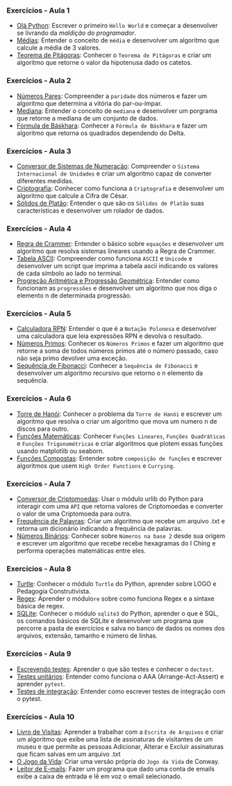 
### Exercícios - Aula 1
- [Olá Python](./ex1_ola.md): Escrever o primeiro `Hello World` e começar a desenvolver se livrando da *maldição do programador*.
- [Médias](./ex2_media.md): Entender o conceito de `média` e desenvolver um algoritmo que calcule a média de 3 valores.
- [Teorema de Pitágoras](./ex3_pitagoras.md): Conhecer o `Teorema de Pitágoras` e criar um algoritmo que retorne o valor da hipotenusa dado os catetos.

### Exercícios - Aula 2
- [Números Pares](./ex4_pares.md): Compreender a `paridade` dos números e fazer um algoritmo que determina a vitória do par-ou-ímpar.
- [Mediana](./ex5_mediana.md): Entender o conceito de `mediana` e desenvolver um porgrama que retorne a mediana de um conjunto de dados.
- [Fórmula de Báskhara](./ex6_bhaskara.md): Conhecer a `Fórmula de Báskhara` e fazer um algoritmo que retorna os quadrados dependendo do Delta.

### Exercícios - Aula 3 
- [Conversor de Sistemas de Numeração](#): Compreender o `Sistema Internacional de Unidades` e criar um algoritmo capaz de converter diferentes medidas.
- [Criptografia](#): Conhecer como funciona a `Criptografia` e desenvolver um algoritmo que calcule a Cifra de César.
- [Sólidos de Platão](#): Entender o que são os `Sólidos de Platão` suas características e desenvolver um rolador de dados.

### Exercícios - Aula 4
- [Regra de Crammer](#): Entender o básico sobre `equações` e desenvolver um algoritmo que resolva sistemas lineares usando a Regra de Crammer.
- [Tabela ASCII](#): Compreender como funciona `ASCII` e `Unicode` e desenvolver um script que imprima a tabela ascii indicando os valores de cada símbolo ao lado no terminal.
- [Progreção Aritmética e Progressão Geométrica](#): Entender como funcionam as `progressões` e desenvolver um algoritmo que nos diga o elemento n de determinada progressão.

### Exercícios - Aula 5
- [Calculadora RPN](#): Entender o que é a `Notação Polonesa` e desenvolver uma calculadora que leia expressões RPN e devolva o resultado.
- [Números Primos](#): Conhecer os `Números Primos` e fazer um algoritmo que retorne a soma de todos números primos até o número passado, caso não seja primo devolver uma exceção.
- [Sequência de Fibonacci](#): Conhecer a `Sequência de Fibonacci` e desenvolver um algoritmo recursivo que retorno o n elemento da sequência.

### Exercícios - Aula 6
- [Torre de Hanói](#): Conhecer o problema da `Torre de Hanói` e escrever um algoritmo que resolva o criar um algoritmo que mova um numero n de discos para outro.
- [Funções Matemáticas](#): Conhecer `Funções Lineares`, `Funções Quadráticas` e `Funções Trigonométricas` e criar algoritmos que plotem essas funções usando matplotlib ou seaborn.
- [Funções Compostas](#): Entender sobre `composição de funções` e escrever algoritmos que usem `High Order Functions` e `Currying`.

### Exercícios - Aula 7
- [Conversor de Criptomoedas](#): Usar o módulo urlib do Python para interagir com uma `API` que retorna valores de Criptomoedas e converter o valor de uma Criptomoeda para outra.
- [Frequência de Palavras](#): Criar um algoritmo que recebe um arquivo .txt e retorna um dicionário indicando a frequência de palavras.
- [Números Binários](#): Conhecer sobre `Números na base 2` desde sua origem e escrever um algoritmo que recebe recebe hexagramas do I Ching e performa operações matemáticas entre eles.

### Exercícios - Aula 8
- [Turtle](#): Conhecer o módulo `Turtle` do Python, aprender sobre LOGO e Pedagogia Construtivista.
- [Regex](#): Aprender o módulo`re` sobre como funciona Regex e a sintaxe básica de regex.
- [SQLite](#): Conhecer o módulo `sqlite3` do Python, aprender o que é SQL, os comandos básicos de SQLite e desenvolver um programa que percorre a pasta de exercícios e salva no banco de dados os nomes dos arquivos, extensão, tamanho e número de linhas. 

### Exercícios - Aula 9
- [Escrevendo testes](#): Aprender o que são testes e conhecer o `doctest`.
- [Testes unitários](#): Entender como funciona o AAA (Arrange-Act-Assert) e aprender `pytest`.
- [Testes de integração](#): Entender como escrever testes de integração com o pytest.

### Exercícios - Aula 10
- [Livro de Visitas](#): Aprender a trabalhar com a `Escrita de Arquivos` e criar um algoritmo que exibe uma lista de assinaturas de visitantes de um museu e que permite as pessoas Adicionar, Alterar e Excluir assinaturas que ficam salvas em um arquivo .txt
- [O Jogo da Vida](#): Criar uma versão própria do `Jogo da Vida` de Conway.
- [Leitor de E-mails](#): Fazer um programa que dado uma conta de emails exibe a caixa de entrada e lê em voz o email selecionado.
